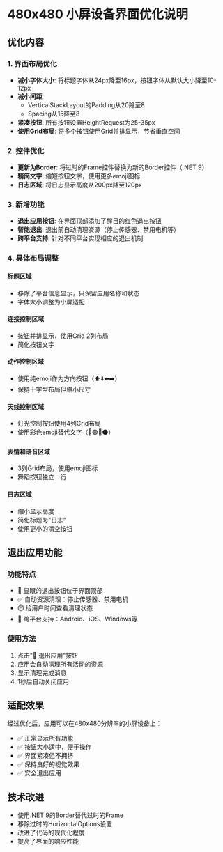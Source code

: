 # 480x480 小屏设备界面优化说明

## 优化内容

### 1. 界面布局优化
- **减小字体大小**: 将标题字体从24px降至16px，按钮字体从默认大小降至10-12px
- **减小间距**: 
  - VerticalStackLayout的Padding从20降至8
  - Spacing从15降至8
- **紧凑按钮**: 所有按钮设置HeightRequest为25-35px
- **使用Grid布局**: 将多个按钮使用Grid并排显示，节省垂直空间

### 2. 控件优化
- **更新为Border**: 将过时的Frame控件替换为新的Border控件（.NET 9）
- **精简文字**: 缩短按钮文字，使用更多emoji图标
- **日志区域**: 将日志显示高度从200px降至120px

### 3. 新增功能
- **退出应用按钮**: 在界面顶部添加了醒目的红色退出按钮
- **智能退出**: 退出前自动清理资源（停止传感器、禁用电机等）
- **跨平台支持**: 针对不同平台实现相应的退出机制

### 4. 具体布局调整

#### 标题区域
- 移除了平台信息显示，只保留应用名称和状态
- 字体大小调整为小屏适配

#### 连接控制区域
- 按钮并排显示，使用Grid 2列布局
- 简化按钮文字

#### 动作控制区域
- 使用纯emoji作为方向按钮（⬆️⬇️⬅️➡️）
- 保持十字型布局但缩小尺寸

#### 天线控制区域
- 灯光控制按钮使用4列Grid布局
- 使用彩色emoji替代文字（🔴🟢🔵⚫）

#### 表情和语音区域
- 3列Grid布局，使用emoji图标
- 舞蹈按钮独立一行

#### 日志区域
- 缩小显示高度
- 简化标题为"日志"
- 使用更小的清空按钮

## 退出应用功能

### 功能特点
- 🚪 显眼的退出按钮位于界面顶部
- ✅ 自动资源清理：停止传感器、禁用电机
- ⏱️ 给用户时间查看清理状态
- 📱 跨平台支持：Android、iOS、Windows等

### 使用方法
1. 点击"🚪 退出应用"按钮
2. 应用会自动清理所有活动的资源
3. 显示清理完成消息
4. 1秒后自动关闭应用

## 适配效果
经过优化后，应用可以在480x480分辨率的小屏设备上：
- ✅ 正常显示所有功能
- ✅ 按钮大小适中，便于操作
- ✅ 界面紧凑但不拥挤
- ✅ 保持良好的视觉效果
- ✅ 安全退出应用

## 技术改进
- 使用.NET 9的Border替代过时的Frame
- 移除过时的HorizontalOptions设置
- 改进了代码的现代化程度
- 提高了界面的响应性能

